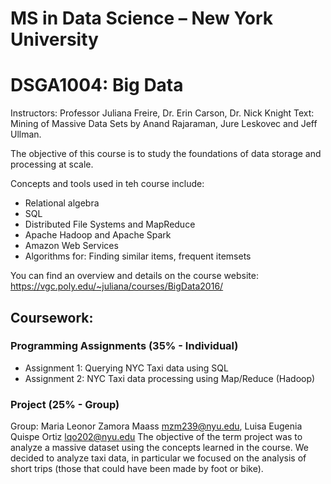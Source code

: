 # MS in Data Science – New York University
# DSGA1004: Big Data
Instructors: Professor Juliana Freire, Dr. Erin Carson, Dr. Nick Knight
Text: Mining of Massive Data Sets by Anand Rajaraman, Jure Leskovec and Jeff Ullman.

The objective of this course is to study the foundations of data storage and processing at scale.

Concepts and tools used in teh course include:
* Relational algebra
* SQL
* Distributed File Systems and MapReduce
* Apache Hadoop and Apache Spark
* Amazon Web Services
* Algorithms for: Finding similar items, frequent itemsets

You can find an overview and details on the course website: https://vgc.poly.edu/~juliana/courses/BigData2016/

## Coursework:
### Programming Assignments (35% - Individual)
* Assignment 1: Querying NYC Taxi data using SQL
* Assignment 2: NYC Taxi data processing using Map/Reduce (Hadoop)

### Project (25% - Group)
Group: Maria Leonor Zamora Maass <mzm239@nyu.edu>, Luisa Eugenia Quispe Ortiz <lqo202@nyu.edu>
The objective of the term project was to analyze a massive dataset using the concepts learned in the course.
We decided to analyze taxi data, in particular we focused on the analysis of short trips (those that could have been made by foot or bike).
